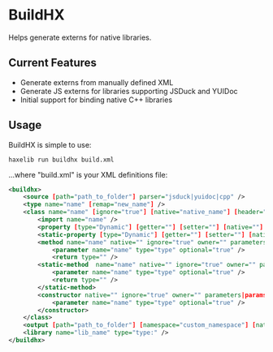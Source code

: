 BuildHX
=======

Helps generate externs for native libraries.

Current Features
----------------

* Generate externs from manually defined XML
* Generate JS externs for libraries supporting JSDuck and YUIDoc
* Initial support for binding native C++ libraries

Usage
-----

BuildHX is simple to use:
	
	haxelib run buildhx build.xml
	
...where "build.xml" is your XML definitions file:

```xml
<buildhx>
	<source [path="path_to_folder"] parser="jsduck|yuidoc|cpp" />
	<type name="name" [remap="new_name"] />
	<class name="name" [ignore="true"] [native="native_name"] [header="native_header"] [type=""] [extends="parent_class_name"] [implements="a,b"] [config="true"]>
	    <import name="name" />
	    <property [type="Dynamic"] [getter=""] [setter=""] [native=""] [ignore="true"] [owner=""] [static="true"] />
	    <static-property [type="Dynamic"] [getter=""] [setter=""] [native=""] [ignore="true"] [owner=""] />
	    <method name="name" native="" ignore="true" owner="" parameters|params="" return="" [static="true"]>
	        <parameter name="name" type="type" optional="true" />
	        <return type="" />
	    <static-method  name="name" native="" ignore="true" owner="" parameters|params="" return="">
	        <parameter name="name" type="type" optional="true" />
	        <return type="" />
	    </static-method>
	    <constructor native="" ignore="true" owner="" parameters|params="" [static="true"]>
	        <parameter name="name" type="type" optional="true" />
	    </constructor>
	</class>
	<output [path="path_to_folder"] [namespace="custom_namespace"] [native="native_namespace"] />
	<library name="lib_name" type="type:" />
</buildhx>
```
